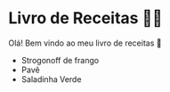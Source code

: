 # Livro de Receitas :man_cook:

Olá! Bem vindo ao meu livro de receitas :clap:

- Strogonoff de frango
- Pavê
- Saladinha Verde